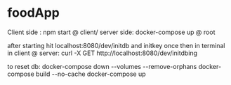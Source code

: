 # foodApp

Client side : npm start @ client/
server side: docker-compose up @ root

after starting hit localhost:8080/dev/initdb and initkey once
then in terminal in client @ server: curl -X GET http://localhost:8080/dev/initdbing

to reset db:
docker-compose down --volumes --remove-orphans
docker-compose build --no-cache
docker-compose up
